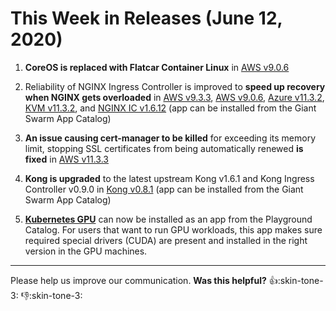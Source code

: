 # This Week in Releases (June 12, 2020)

1. **CoreOS is replaced with Flatcar Container Linux** in [AWS v9.0.6](https://github.com/giantswarm/releases/tree/master/aws/v9.0.6)

2. Reliability of NGINX Ingress Controller is improved to **speed up recovery when NGINX gets overloaded** in [AWS v9.3.3](https://github.com/giantswarm/releases/tree/master/aws/v9.3.3), [AWS v9.0.6](https://github.com/giantswarm/releases/tree/master/aws/v9.0.6), [Azure v11.3.2](https://github.com/giantswarm/releases/tree/master/azure/v11.3.2), [KVM v11.3.2](https://github.com/giantswarm/releases/tree/master/kvm/v11.3.2), and [NGINX IC v1.6.12](https://github.com/giantswarm/nginx-ingress-controller-app/blob/master/CHANGELOG.md#v1612-2020-06-04) (app can be installed from the Giant Swarm App Catalog)

3. **An issue causing cert-manager to be killed** for exceeding its memory limit, stopping SSL certificates from being automatically renewed **is fixed** in [AWS v11.3.3](https://github.com/giantswarm/releases/tree/master/aws/v11.3.3)

4. **Kong is upgraded** to the latest upstream Kong v1.6.1 and Kong Ingress Controller v0.9.0 in [Kong v0.8.1](https://github.com/giantswarm/kong-app/blob/master/CHANGELOG.md#v081---2020-06-02) (app can be installed from the Giant Swarm App Catalog)

5. [**Kubernetes GPU**](https://github.com/giantswarm/kubernetes-gpu/blob/master/README.md) can now be installed as an app from the Playground Catalog. For users that want to run GPU workloads, this app makes sure required special drivers (CUDA) are present and installed in the right version in the GPU machines.


---

Please help us improve our communication. **Was this helpful?** :thumbsup::skin-tone-3: :thumbsdown::skin-tone-3:
